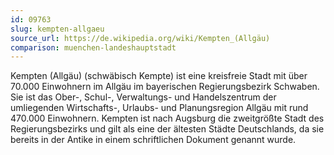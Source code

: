 ```yaml
---
id: 09763
slug: kempten-allgaeu
source_url: https://de.wikipedia.org/wiki/Kempten_(Allgäu)
comparison: muenchen-landeshauptstadt
---
```


Kempten (Allgäu) (schwäbisch Kempte) ist eine kreisfreie Stadt mit über 70.000 Einwohnern im Allgäu im bayerischen Regierungsbezirk Schwaben. Sie ist das Ober-, Schul-, Verwaltungs- und Handelszentrum der umliegenden Wirtschafts-, Urlaubs- und Planungsregion Allgäu mit rund 470.000 Einwohnern. Kempten ist nach Augsburg die zweitgrößte Stadt des Regierungsbezirks und gilt als eine der ältesten Städte Deutschlands, da sie bereits in der Antike in einem schriftlichen Dokument genannt wurde.
